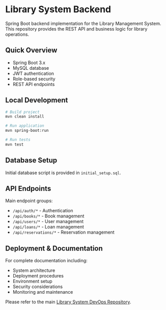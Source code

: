 # Library System Backend

Spring Boot backend implementation for the Library Management System. This repository provides the REST API and business logic for library operations.

## Quick Overview

- Spring Boot 3.x
- MySQL database
- JWT authentication
- Role-based security
- REST API endpoints

## Local Development

```bash
# Build project
mvn clean install

# Run application
mvn spring-boot:run

# Run tests
mvn test
```

## Database Setup

Initial database script is provided in `initial_setup.sql`.

## API Endpoints

Main endpoint groups:
- `/api/auth/*` - Authentication
- `/api/books/*` - Book management
- `/api/users/*` - User management
- `/api/loans/*` - Loan management
- `/api/reservations/*` - Reservation management

## Deployment & Documentation

For complete documentation including:
- System architecture
- Deployment procedures
- Environment setup
- Security considerations
- Monitoring and maintenance

Please refer to the main [Library System DevOps Repository](https://github.com/library-system-devops/library-devops).